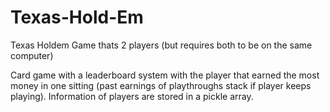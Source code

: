 # Texas-Hold-Em

Texas Holdem Game thats 2 players (but requires both to be on the same computer)

Card game with a leaderboard system with the player that earned the most money in one sitting (past earnings of playthroughs stack if player keeps playing). 
Information of players are stored in a pickle array.
